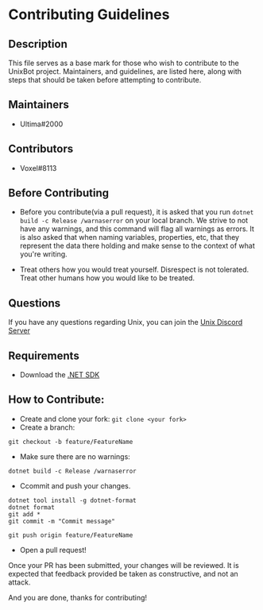 # Contributing Guidelines
## Description
This file serves as a base mark for those who wish to contribute to the UnixBot project. Maintainers, and guidelines, are listed here, along with steps that should be taken before attempting to contribute.
## Maintainers
* Ultima#2000
## Contributors
* Voxel#8113
## Before Contributing

*  Before you contribute(via a pull request), it is asked that you run `dotnet build -c Release /warnaserror` on your local branch. We strive to not have any warnings, and this command will flag all warnings as errors. It is also asked that when naming variables, properties, etc, that they represent the data there holding and make sense to the context of what you're writing.

* Treat others how you would treat yourself. Disrespect is not tolerated. Treat other humans how you would like to be treated.
## Questions
If you have any questions regarding Unix, you can join the [Unix Discord Server](http://www.ultima.one/unix)
## Requirements
* Download the [.NET SDK](https://dotnet.microsoft.com/download)

## How to Contribute:
* Create and clone your fork:
`git clone <your fork>` 
* Create a branch:
```
git checkout -b feature/FeatureName
```
* Make sure there are no warnings:
```
dotnet build -c Release /warnaserror
```
* Ccommit and push your changes.
```
dotnet tool install -g dotnet-format
dotnet format
git add *
git commit -m "Commit message"

git push origin feature/FeatureName
```
* Open a pull request!

Once your PR has been submitted, your changes will be reviewed. It is expected that feedback provided be taken as constructive, and not an attack.
  
And you are done, thanks for contributing!

